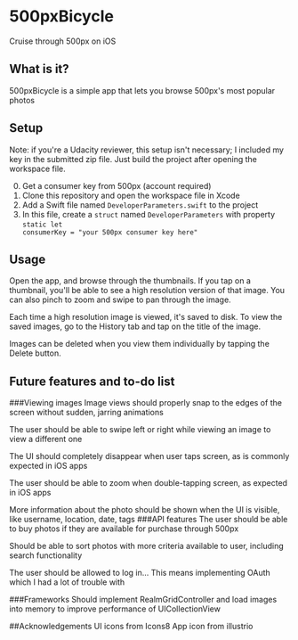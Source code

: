 # 500pxBicycle
Cruise through 500px on iOS

## What is it?
500pxBicycle is a simple app that lets you browse 500px's most popular photos

## Setup
Note: if you're a Udacity reviewer, this setup isn't necessary; I included my key in the submitted zip file. Just build the project after opening the workspace file.

0. Get a consumer key from 500px (account required)
1. Clone this repository and open the workspace file in Xcode
2. Add a Swift file named <code>DeveloperParameters.swift</code> to the project
3. In this file, create a <code>struct</code> named <code>DeveloperParameters</code> with property <code>static let consumerKey = "your 500px consumer key here"</code>

## Usage
Open the app, and browse through the thumbnails. If you tap on a thumbnail, you'll be able to see a high resolution version of that image. You can also pinch to zoom and swipe to pan through the image.

Each time a high resolution image is viewed, it's saved to disk. To view the saved images, go to the History tab and tap on the title of the image.

Images can be deleted when you view them individually by tapping the Delete button.

## Future features and to-do list
###Viewing images
Image views should properly snap to the edges of the screen without sudden, jarring animations

The user should be able to swipe left or right while viewing an image to view a different one

The UI should completely disappear when user taps screen, as is commonly expected in iOS apps

The user should be able to zoom when double-tapping screen, as expected in iOS apps

More information about the photo should be shown when the UI is visible, like username, location, date, tags
###API features
The user should be able to buy photos if they are available for purchase through 500px

Should be able to sort photos with more criteria available to user, including search functionality

The user should be allowed to log in... This means implementing OAuth which I had a lot of trouble with

###Frameworks
Should implement RealmGridController and load images into memory to improve performance of UICollectionView

##Acknowledgements
UI icons from Icons8
App icon from illustrio


